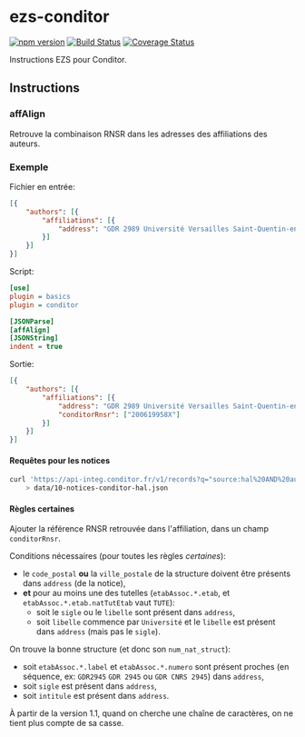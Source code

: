 # ezs-conditor

[![npm version](https://img.shields.io/npm/v/ezs-conditor)](https://npm.im/ezs-conditor)
[![Build Status](https://travis-ci.org/conditor-project/ezs-conditor.png?branch=master)](https://travis-ci.org/conditor-project/ezs-conditor)
[![Coverage Status](https://coveralls.io/repos/github/conditor-project/ezs-conditor/badge.svg?branch=master)](https://coveralls.io/github/conditor-project/ezs-conditor?branch=master)

Instructions EZS pour Conditor.

## Instructions

### affAlign

Retrouve la combinaison RNSR dans les adresses des affiliations des auteurs.

### Exemple

Fichier en entrée:

```json
[{
    "authors": [{
        "affiliations": [{
            "address": "GDR 2989 Université Versailles Saint-Quentin-en-Yvelines, 63009"
        }]
    }]
}]
```

Script:

```ini
[use]
plugin = basics
plugin = conditor

[JSONParse]
[affAlign]
[JSONString]
indent = true
```

Sortie:

```json
[{
    "authors": [{
        "affiliations": [{
            "address": "GDR 2989 Université Versailles Saint-Quentin-en-Yvelines, 63009",
            "conditorRnsr": ["200619958X"]
        }]
    }]
}]
```

#### Requêtes pour les notices

```bash
curl 'https://api-integ.conditor.fr/v1/records?q="source:hal%20AND%20authors>affiliations>\"*\""&page_size=10&includes=authors,sourceUid&access_token=...' \
    > data/10-notices-conditor-hal.json
```

#### Règles certaines

Ajouter la référence RNSR retrouvée dans l'affiliation, dans un champ
`conditorRnsr`.

Conditions nécessaires (pour toutes les règles _certaines_):

- le `code_postal` **ou** la `ville_postale` de la structure doivent être
  présents dans `address` (de la notice),
- **et** pour au moins une des tutelles (`etabAssoc.*.etab`, et
  `etabAssoc.*.etab.natTutEtab` vaut `TUTE`):
  - soit le `sigle` ou le `libelle` sont présent dans `address`,
  - soit `libelle` commence par `Université` et le `libelle` est présent dans
    `address` (mais pas le `sigle`).

On trouve la bonne structure (et donc son `num_nat_struct`):

- soit `etabAssoc.*.label` et `etabAssoc.*.numero` sont présent proches (en
  séquence, ex: `GDR2945` `GDR 2945` ou `GDR CNRS 2945`) dans `address`,
- soit `sigle` est présent dans `address`,
- soit `intitule` est présent dans `address`.

À partir de la version 1.1, quand on cherche une chaîne de caractères, on ne
tient plus compte de sa casse.
